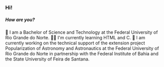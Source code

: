 ### Hi!
##### How are you?

📖 I am a Bachelor of Science and Technology at the Federal University of Rio Grande do Norte.
👩‍💻 I'm currently learning HTML and C.
🔭 I am currently working on the technical support of the extension project Popularization of Astronomy and Astronautics at the Federal University of Rio Grande do Norte in partnership with the Federal Institute of Bahia and the State University of Feira de Santana.
